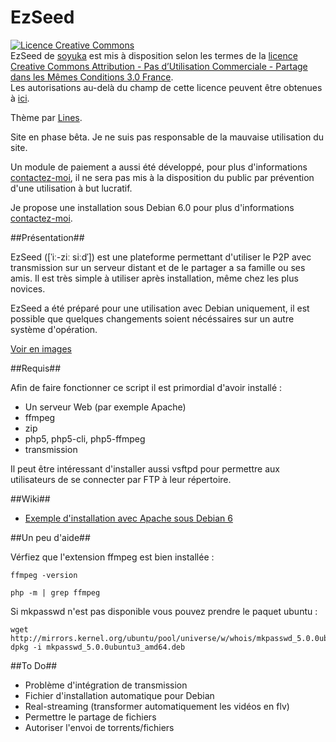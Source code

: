EzSeed
======

<a rel="license" href="http://creativecommons.org/licenses/by-nc-sa/3.0/fr/"><img alt="Licence Creative Commons" style="border-width:0" src="http://i.creativecommons.org/l/by-nc-sa/3.0/fr/88x31.png" /></a><br /><span xmlns:dct="http://purl.org/dc/terms/" property="dct:title">EzSeed</span> de <a xmlns:cc="http://creativecommons.org/ns#" href="https://github.com/soyuka/EzSeed/" property="cc:attributionName" rel="cc:attributionURL">soyuka</a> est mis à disposition selon les termes de la <a rel="license" href="http://creativecommons.org/licenses/by-nc-sa/3.0/fr/">licence Creative Commons Attribution - Pas d’Utilisation Commerciale - Partage dans les Mêmes Conditions 3.0 France</a>.<br />Les autorisations au-delà du champ de cette licence peuvent être obtenues à <a xmlns:cc="http://creativecommons.org/ns#" href="http://dgear.fr/contact/" rel="cc:morePermissions">ici</a>.

Thème par <a href="http://zupmage.eu">Lines</a>.

Site en phase bêta. Je ne suis pas responsable de la mauvaise utilisation du site.

Un module de paiement a aussi été développé, pour plus d'informations <a href="http://dgear.fr/contact">contactez-moi</a>, il ne sera
pas mis à la disposition du public par prévention d'une utilisation à but lucratif.

Je propose une installation sous Debian 6.0 pour plus d'informations <a href="http://dgear.fr/contact">contactez-moi</a>.

##Présentation##

EzSeed ([ˈiː-ziː siːdˈ]) est une plateforme permettant d'utiliser le P2P avec transmission 
sur un serveur distant et de le partager a sa famille ou ses amis. Il est très simple à utiliser après installation, 
même chez les plus novices.

EzSeed a été préparé pour une utilisation avec Debian uniquement, il est possible que quelques changements soient nécéssaires sur un autre système d'opération.

<a href="http://www.zupmage.eu/multi-Io1963c1">Voir en images</a>

##Requis##

Afin de faire fonctionner ce script il est primordial d'avoir installé :
- Un serveur Web (par exemple Apache)
- ffmpeg
- zip
- php5, php5-cli, php5-ffmpeg
- transmission

Il peut être intéressant d'installer aussi vsftpd pour permettre aux utilisateurs de se connecter par FTP à leur répertoire.

##Wiki##
<ul>
<li><a href="https://github.com/soyuka/EzSeed/wiki/Debian6-Apache-Installation">Exemple d'installation avec Apache sous Debian 6</a></li>

</ul>

##Un peu d'aide##

Vérfiez que l'extension ffmpeg est bien installée :

```
ffmpeg -version

php -m | grep ffmpeg
```

Si mkpasswd n'est pas disponible vous pouvez prendre le paquet ubuntu :
```
wget http://mirrors.kernel.org/ubuntu/pool/universe/w/whois/mkpasswd_5.0.0ubuntu3_amd64.deb
dpkg -i mkpasswd_5.0.0ubuntu3_amd64.deb
```

##To Do##
- Problème d'intégration de transmission
- Fichier d'installation automatique pour Debian
- Real-streaming (transformer automatiquement les vidéos en flv)
- Permettre le partage de fichiers
- Autoriser l'envoi de torrents/fichiers
